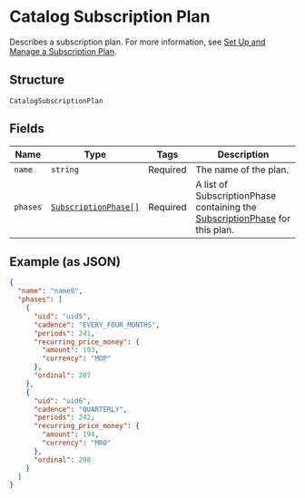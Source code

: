 
# Catalog Subscription Plan

Describes a subscription plan. For more information, see
[Set Up and Manage a Subscription Plan](../../https://developer.squareup.com/docs/subscriptions-api/setup-plan).

## Structure

`CatalogSubscriptionPlan`

## Fields

| Name | Type | Tags | Description |
|  --- | --- | --- | --- |
| `name` | `string` | Required | The name of the plan. |
| `phases` | [`SubscriptionPhase[]`](../../doc/models/subscription-phase.md) | Required | A list of SubscriptionPhase containing the [SubscriptionPhase](../../doc/models/subscription-phase.md) for this plan. |

## Example (as JSON)

```json
{
  "name": "name0",
  "phases": [
    {
      "uid": "uid5",
      "cadence": "EVERY_FOUR_MONTHS",
      "periods": 241,
      "recurring_price_money": {
        "amount": 193,
        "currency": "MOP"
      },
      "ordinal": 207
    },
    {
      "uid": "uid6",
      "cadence": "QUARTERLY",
      "periods": 242,
      "recurring_price_money": {
        "amount": 194,
        "currency": "MRO"
      },
      "ordinal": 208
    }
  ]
}
```

